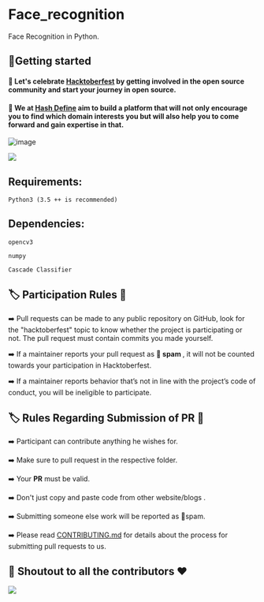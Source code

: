 
# Face_recognition
Face Recognition in Python.

## 🌟Getting started

#### :dart: Let's celebrate [Hacktoberfest](https://hacktoberfest.com/) by getting involved in the open source community and start your journey in open source.
#### :dart: We at   [Hash Define](https://hashdefinebpit.netlify.app) aim to build a platform that will not only encourage you to find which domain interests you but will also help you to come forward and gain expertise in that.


<p align="center">
  <!-- <img src="https://i.ibb.co/NxXxwHX/define-logo.jpg" alt="define-logo" border="0"></a> -->
  
![image](https://user-images.githubusercontent.com/96205648/193408591-1c9cf31d-b6c8-49ba-9ee4-f9bf832cf686.png)

</p>


![](/face_recog.png)

## Requirements:
    Python3 (3.5 ++ is recommended)

## Dependencies:

    opencv3

    numpy

    Cascade Classifier

<!-- <p align="center">
  <a><img src="https://qph.fs.quoracdn.net/main-qimg-82b7314fe96c4a2d8f3088207a4afd8d" alt="define" width="500"></a>
  <br>
  <br> -->


## :label: Participation Rules 📝

➡️ Pull requests can be made to any public repository on GitHub, look for the "hacktoberfest" topic to know whether the project is participating or not. The pull request must contain commits you made yourself. 

➡️ If a maintainer reports your pull request as 🔴<b> spam </b>, it will not be counted towards your participation in Hacktoberfest.

➡️ If a maintainer reports behavior that’s not in line with the project’s code of conduct, you will be ineligible to participate.


##  :label:  Rules Regarding Submission of PR :bookmark:
➡️ Participant can contribute anything he wishes for.

➡️ Make sure to pull request in the respective folder. 

➡️ Your <b>PR</b> must be valid.

➡️ Don't just copy and paste code from other website/blogs .

➡️ Submitting someone else work will be reported as 🔴spam.

➡️ Please read [CONTRIBUTING.md](/CONTRIBUTING.md) for details about the process for submitting pull requests to us.


  <!-- <p align="center">
  <a><img src="https://qph.fs.quoracdn.net/main-qimg-82b7314fe96c4a2d8f3088207a4afd8d" alt="define" width="500"></a>
  <br>
  <br> -->
    
 ## 	:game_die: Shoutout to all the contributors ❤️

<a href="https://github.com/hash-define-organization/Hacktober-AI-ML/graphs/contributors">
  <img src="https://contrib.rocks/image?repo=hash-define-organization/Hacktober-AI-ML" />
</a>
